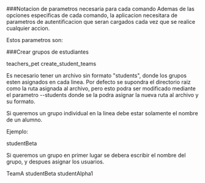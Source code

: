 ###Notacion de parametros necesaria para cada comando
Ademas de las opciones especificas de cada comando, la aplicacion necesitara de parametros de autentificacion que seran cargados cada vez que se realice cualquier accion.

Estos parametros son:

###Crear grupos de estudiantes

teachers_pet create_student_teams

Es necesario tener un archivo sin formato "students", donde los grupos esten asignados en cada linea. Por defecto se supondra el directorio raiz como la ruta asignada al archivo, pero esto podra ser modificado mediante el parametro --students donde se la podra asignar la nueva ruta al archivo y su formato. 

Si queremos un grupo individual en la linea debe estar solamente el nombre de un alumno.

Ejemplo:

studentBeta

Si queremos un grupo en primer lugar se debera escribir el nombre del grupo, y despues asignar los usuarios.

TeamA studentBeta studentAlpha1